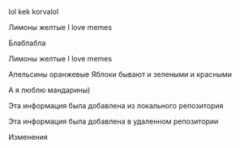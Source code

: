 lol kek korvalol 

Лимоны желтые 
I love memes

Блаблабла

Лимоны желтые 
I love memes

Апельсины оранжевые 
Яблоки бывают и зелеными и красными 

А я люблю мандарины)


Эта информация была добавлена из локального репозитория

Эта информация была добавлена в удаленном репозитории

Изменения
